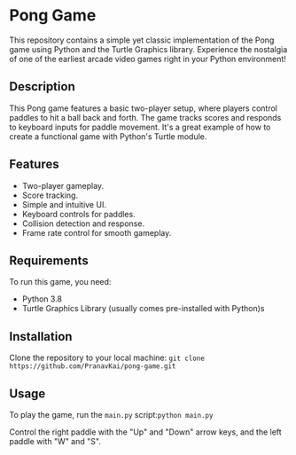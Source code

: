 
# Pong Game

This repository contains a simple yet classic implementation of the Pong game using Python and the Turtle Graphics library. Experience the nostalgia of one of the earliest arcade video games right in your Python environment!

## Description

This Pong game features a basic two-player setup, where players control paddles to hit a ball back and forth. The game tracks scores and responds to keyboard inputs for paddle movement. It's a great example of how to create a functional game with Python's Turtle module.

## Features

- Two-player gameplay.
- Score tracking.
- Simple and intuitive UI.
- Keyboard controls for paddles.
- Collision detection and response.
- Frame rate control for smooth gameplay.

## Requirements

To run this game, you need:
- Python 3.8
- Turtle Graphics Library (usually comes pre-installed with Python)s

## Installation

Clone the repository to your local machine:
```git clone https://github.com/PranavKai/pong-game.git```


## Usage

To play the game, run the `main.py` script:```python main.py```



Control the right paddle with the "Up" and "Down" arrow keys, and the left paddle with "W" and "S".



